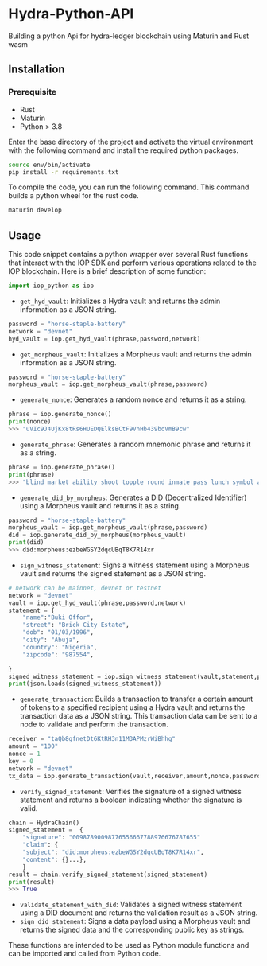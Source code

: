 


# Hydra-Python-API

Building a python Api for hydra-ledger blockchain using Maturin and Rust wasm


## Installation
### Prerequisite

* Rust
* Maturin
* Python > 3.8

Enter the base directory of the project and activate the virtual environment with the following command and install the required python packages.

```bash
source env/bin/activate
pip install -r requirements.txt
```

To compile the code, you can run the following command. This command builds a python wheel for the rust code.
```bash
maturin develop
```

## Usage

This code snippet contains a python wrapper over several Rust functions that interact with the IOP SDK and perform various operations related to the IOP blockchain. Here is a brief description of some function:

```python
import iop_python as iop
```

- `get_hyd_vault`: Initializes a Hydra vault and returns the admin information as a JSON string.
```python
password = "horse-staple-battery"
network = "devnet"
hyd_vault = iop.get_hyd_vault(phrase,password,network)
```
- `get_morpheus_vault`: Initializes a Morpheus vault and returns the admin information as a JSON string.
```python
password = "horse-staple-battery"
morpheus_vault = iop.get_morpheus_vault(phrase,password)
```
- `generate_nonce`: Generates a random nonce and returns it as a string.
```python
phrase = iop.generate_nonce()
print(nonce)
>>> "uVIc9J4UjKx8tRs6HUEDQElksBCtF9VnHb439boVmB9cw"
```
- `generate_phrase`: Generates a random mnemonic phrase and returns it as a string.
```python
phrase = iop.generate_phrase()
print(phrase)
>>> "blind market ability shoot topple round inmate pass lunch symbol average alpha party notice switch sea pass toy alien fuel pull angle weather scan"
```
- `generate_did_by_morpheus`: Generates a DID (Decentralized Identifier) using a Morpheus vault and returns it as a string.
 ```python
password = "horse-staple-battery"
morpheus_vault = iop.get_morpheus_vault(phrase,password)
did = iop.generate_did_by_morpheus(morpheus_vault)
print(did)
>>> did:morpheus:ezbeWGSY2dqcUBqT8K7R14xr
 ```
- `sign_witness_statement`: Signs a witness statement using a Morpheus vault and returns the signed statement as a JSON string.
```python
# network can be mainnet, devnet or testnet
network = "devnet"
vault = iop.get_hyd_vault(phrase,password,network)
statement = {
    "name":"Buki Offor",
    "street": "Brick City Estate",
    "dob": "01/03/1996",
    "city": "Abuja",
    "country": "Nigeria",
    "zipcode": "987554",

}
signed_witness_statement = iop.sign_witness_statement(vault,statement,password)
print(json.loads(signed_witness_statement))
```
- `generate_transaction`: Builds a transaction to transfer a certain amount of tokens to a specified recipient using a Hydra vault and returns the transaction data as a JSON string. This transaction data can be sent to a node to validate and perform the transaction. 

```python
receiver = "taQb8gfnetDt6KtRH3n11M3APMzrWiBhhg"
amount = "100"
nonce = 1
key = 0
network = "devnet"
tx_data = iop.generate_transaction(vault,receiver,amount,nonce,password,key,network)
```

- `verify_signed_statement`: Verifies the signature of a signed witness statement and returns a boolean indicating whether the signature is valid.

```python
chain = HydraChain()
signed_statement =  {
    "signature": "00987890098776556667788976676787655"
    "claim": {
    "subject": "did:morpheus:ezbeWGSY2dqcUBqT8K7R14xr",
    "content": {}...},    
    }
result = chain.verify_signed_statement(signed_statement)
print(result)
>>> True
```
- `validate_statement_with_did`: Validates a signed witness statement using a DID document and returns the validation result as a JSON string.
- `sign_did_statement`: Signs a data payload using a Morpheus vault and returns the signed data and the corresponding public key as strings.


These functions are intended to be used as Python module functions and can be imported and called from Python code.